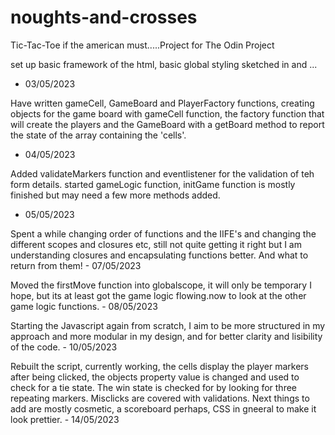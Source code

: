 # noughts-and-crosses
Tic-Tac-Toe if the american must.....Project for The Odin Project

set up basic framework of the html, basic global styling sketched in and ... 
- 03/05/2023

Have written gameCell, GameBoard and PlayerFactory functions, creating objects for the game board with gameCell function, the factory function that will create the players and the GameBoard with a getBoard method to report the state of the array containing the 'cells'. 
- 04/05/2023

Added validateMarkers function and eventlistener for the validation of teh form details. 
started gameLogic function, initGame function is mostly finished but may need a few more methods added. 
- 05/05/2023

Spent a while changing order of functions and the IIFE's and changing the different scopes and closures etc, still not quite getting it right but I am understanding closures and encapsulating functions better. And what to return from them! - 07/05/2023

Moved the firstMove function into globalscope, it will only be temporary I hope, but its at least got the game logic flowing.now to look at the other game logic functions. - 08/05/2023

Starting the Javascript again from scratch, I aim to be more structured in my approach and more modular in my design, and for better clarity and lisibility of the code. - 10/05/2023

Rebuilt the script, currently working, the cells display the player markers after being clicked, the objects property value is changed and used to check for a tie state. The win state is checked for by looking for three repeating markers. Misclicks are covered with validations. Next things to add are mostly cosmetic, a scoreboard perhaps, CSS in gneeral to make it look prettier. - 14/05/2023